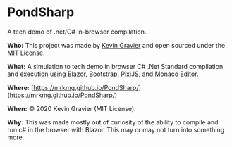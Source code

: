PondSharp
====

A tech demo of .net/C# in-browser compilation.

**Who:** This project was made by [Kevin Gravier](https://github.com/mrkmg) and open sourced under the MIT License.

**What:**  A simulation to tech demo in browser C# .Net Standard compilation and execution using 
    [Blazor](https://dotnet.microsoft.com/apps/aspnet/web-apps/blazor),
    [Bootstrap](https://getbootstrap.com/),
    [PixiJS](https://www.pixijs.com/), and
    [Monaco Editor](https://microsoft.github.io/monaco-editor/).

**Where:** [https://mrkmg.github.io/PondSharp/](https://mrkmg.github.io/PondSharp/)

**When:** © 2020 Kevin Gravier (MIT License).

**Why:** This was made mostly out of curiosity of the ability to compile and run c# in the browser with Blazor. This may or may not turn into something more.